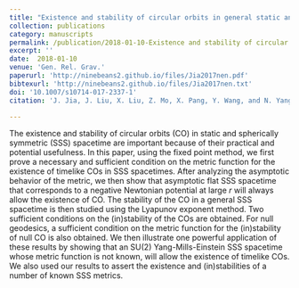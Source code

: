 ```yaml
---  
title: "Existence and stability of circular orbits in general static and spherically symmetric spacetimes"
collection: publications
category: manuscripts
permalink: /publication/2018-01-10-Existence and stability of circular orbits in general static and spherically symmetric spacetimes
excerpt: ''
date:  2018-01-10
venue: 'Gen. Rel. Grav.'
paperurl: 'http://ninebeans2.github.io/files/Jia2017nen.pdf'
bibtexurl: 'http://ninebeans2.github.io/files/Jia2017nen.txt'
doi: '10.1007/s10714-017-2337-1'
citation: 'J. Jia, J. Liu, X. Liu, Z. Mo, X. Pang, Y. Wang, and N. Yang, Gen. Rel. Grav. 50, 17 (2018).'

---  
```


The existence and stability of circular orbits (CO) in static and spherically symmetric (SSS) spacetime are important because of their practical and potential usefulness. In this paper, using the fixed point method, we first prove a necessary and sufficient condition on the metric function for the existence of timelike COs in SSS spacetimes. After analyzing the asymptotic behavior of the metric, we then show that asymptotic flat SSS spacetime that corresponds to a negative Newtonian potential at large $r$ will always allow the existence of CO. The stability of the CO in a general SSS spacetime is then studied using the Lyapunov exponent method. Two sufficient conditions on the (in)stability of the COs are obtained. For null geodesics, a sufficient condition on the metric function for the (in)stability of null CO is also obtained. We then illustrate one powerful application of these results by showing that an SU(2) Yang-Mills-Einstein SSS spacetime whose metric function is not known, will allow the existence of timelike COs. We also used our results to assert the existence and (in)stabilities of a number of known SSS metrics.

